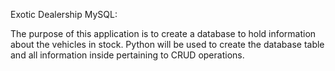 Exotic Dealership MySQL:

The purpose of this application is to create a database to hold information about the vehicles in stock.
Python will be used to create the database table and all information inside pertaining to CRUD 
operations. 

